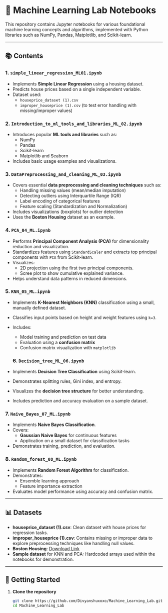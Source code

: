 # 📘 Machine Learning Lab Notebooks

This repository contains Jupyter notebooks for various foundational machine learning concepts and algorithms, implemented with Python libraries such as NumPy, Pandas, Matplotlib, and Scikit-learn.

---

## 📚 Contents

### 1. `simple_linear_regression_ML01.ipynb`
- Implements **Simple Linear Regression** using a housing dataset.
- Predicts house prices based on a single independent variable.
- Dataset used:  
  - `houseprice_dataset (1).csv`  
  - `improper_houseprice (1).csv` (to test error handling with missing/improper values)

### 2. `Introduction_to_ml_tools_and_libraries_ML_02.ipynb`
- Introduces popular **ML tools and libraries** such as:
  - NumPy
  - Pandas
  - Scikit-learn
  - Matplotlib and Seaborn
- Includes basic usage examples and visualizations.

### 3. `DataPreprocessing_and_cleaning_ML_03.ipynb`
- Covers essential **data preprocessing and cleaning techniques** such as:  
  - Handling missing values (mean/median imputation)  
  - Detecting outliers using Interquartile Range (IQR)  
  - Label encoding of categorical features  
  - Feature scaling (Standardization and Normalization)  
- Includes visualizations (boxplots) for outlier detection  
- Uses the **Boston Housing** dataset as an example.  

### 4. `PCA_04_ML.ipynb`
- Performs **Principal Component Analysis (PCA)** for dimensionality reduction and visualization.
- Standardizes features using `StandardScaler` and extracts top principal components with `PCA` from Scikit-learn.
- Visualizes:
  - 2D projection using the first two principal components.
  - Scree plot to show cumulative explained variance.
- Helps understand data patterns in reduced dimensions.

### 5. `KNN_05_ML.ipynb`
- Implements **K-Nearest Neighbors (KNN)** classification using a small, manually defined dataset.
- Classifies input points based on height and weight features using `k=3`.
- Includes:
  - Model training and prediction on test data
  - Evaluation using a **confusion matrix**
  - Confusion matrix visualization with `matplotlib`
 
  ### 6. `Decision_tree_ML_06.ipynb`  
- Implements **Decision Tree Classification** using Scikit-learn.  
- Demonstrates splitting rules, Gini index, and entropy.  
- Visualizes the **decision tree structure** for better understanding.  
- Includes prediction and accuracy evaluation on a sample dataset.  

### 7. `Naive_Bayes_07_ML.ipynb`  
- Implements **Naive Bayes Classification**.  
- Covers:  
  - **Gaussian Naive Bayes** for continuous features  
  - Application on a small dataset for classification tasks  
- Demonstrates training, prediction, and evaluation.  

### 8. `Random_forest_08_ML.ipynb`  
- Implements **Random Forest Algorithm** for classification.  
- Demonstrates:  
  - Ensemble learning approach  
  - Feature importance extraction  
- Evaluates model performance using accuracy and confusion matrix.  


---

## 📊 Datasets

- **houseprice_dataset (1).csv**: Clean dataset with house prices for regression tasks.  
- **improper_houseprice (1).csv**: Contains missing or improper data to explore preprocessing techniques like handling null values.  
- **Boston Housing**: [Download Link](https://raw.githubusercontent.com/selva86/datasets/master/BostonHousing.csv)  
- **Sample dataset** for KNN and PCA: Hardcoded arrays used within the notebooks for demonstration.

---

## 🚀 Getting Started

1. **Clone the repository**
   ```bash
   git clone https://github.com/Divyanshuxoxo/Machine_Learning_Lab.git
   cd Machine_Learning_Lab
